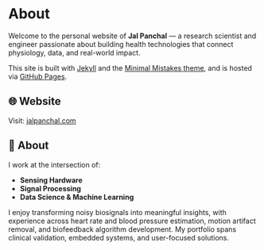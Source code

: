 # About

Welcome to the personal website of **Jal Panchal** — a research scientist and engineer passionate about building health technologies that connect physiology, data, and real-world impact.

This site is built with [Jekyll](https://jekyllrb.com/) and the [Minimal Mistakes theme](https://mmistakes.github.io/minimal-mistakes/), and is hosted via [GitHub Pages](https://pages.github.com/).

## 🌐 Website

Visit: [jalpanchal.com](https://jalpanchal.com)

## 🧠 About

I work at the intersection of:

- **Sensing Hardware**
- **Signal Processing**
- **Data Science & Machine Learning**

I enjoy transforming noisy biosignals into meaningful insights, with experience across heart rate and blood pressure estimation, motion artifact removal, and biofeedback algorithm development. My portfolio spans clinical validation, embedded systems, and user-focused solutions.
